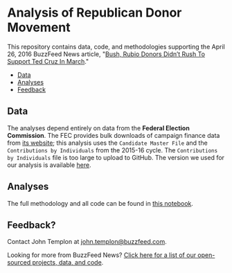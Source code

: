 # Analysis of Republican Donor Movement

This repository contains data, code, and methodologies supporting the April 26, 2016 BuzzFeed News article, "[Bush, Rubio Donors Didn’t Rush To Support Ted Cruz In March](http://www.buzzfeed.com/johntemplon/bush-rubio-donors-didnt-rush-to-support-ted-cruz-in-march#.emgDn94A7)."

- [Data](#data)
- [Analyses](#analyses)
- [Feedback](#feedback)

## Data

The analyses depend entirely on data from the __Federal Election Commission__. The FEC provides bulk downloads of campaign finance data from [its website](http://fec.gov/portal/download.shtml); this analysis uses the `Candidate Master File` and the `Contributions by Individuals` from the 2015-16 cycle. The `Contributions by Individuals` file is too large to upload to GitHub. The version we used for our analysis is available [here](https://archive.org/details/fec-contributions-master-file-2016-04-25).

## Analyses

The full methodology and all code can be found in [this notebook](https://github.com/BuzzFeedNews/2016-04-republican-donor-movements/blob/master/notebooks/donor-movement-analysis.ipynb).

## Feedback?

Contact John Templon at [john.templon@buzzfeed.com](mailto:john.templon@buzzfeed.com).

Looking for more from BuzzFeed News? [Click here for a list of our open-sourced projects, data, and code](https://github.com/BuzzFeedNews/everything).
